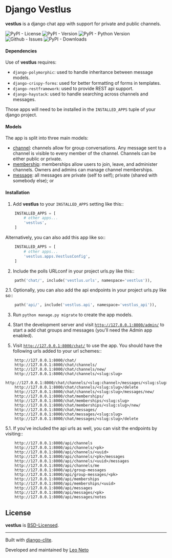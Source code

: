 # Django Vestlus

**vestlus** is a django chat app with support for private and public channels.

![PyPI - License](https://img.shields.io/pypi/l/vestlus)
![PyPI - Version](https://img.shields.io/pypi/v/vestlus)
![PyPI - Python Version](https://img.shields.io/pypi/pyversions/vestlus)
![Github - Issues](https://img.shields.io/github/issues/lehvitus/vestlus)
![PyPI - Downloads](https://img.shields.io/pypi/dm/vestlus)

#### Dependencies
Use of **vestlus** requires:
- `django-polymorphic`: used to handle inheritance between message models.
- `django-crispy-forms`: used for better formatting of forms in templates.
- `django-restframework`: used to provide REST api support.
- `django-haystack`: used to handle searching across channels and messages.

Those apps will need to be installed in the ``INSTALLED_APPS`` tuple of your django project.


#### Models
The app is split into three main models:
- [channel](vestlus/models/channel.py): channels allow for group conversations. Any message sent to a channel
is visible to every member of the channel. Channels can be either public or private.
- [membership](vestlus/models/membership.py): memberships allow users to join, leave, and administer channels.
Owners and admins can manage channel memberships.
- [message](vestlus/models/message.py): all messages are private (self to self); private (shared with somebody else); or 


#### Installation
1. Add **vestlus** to your `INSTALLED_APPS` setting like this::
```python
    INSTALLED_APPS = [
        # other apps...
        'vestlus',
    ]
```

Alternatively, you can also add this app like so::
```python
    INSTALLED_APPS = [
        # other apps...
        'vestlus.apps.VestlusConfig',
    ]
```

2. Include the polls URLconf in your project urls.py like this::
```python
    path('chat/', include('vestlus.urls', namespace='vestlus')),
```

2.1. Optionally, you can also add the api endpoints in your project urls.py like so::
```python
    path('api/', include('vestlus.api', namespace='vestlus_api')),
```

3. Run ``python manage.py migrate`` to create the app models.

4. Start the development server and visit [`http://127.0.0.1:8000/admin/`](http://127.0.0.1:8000/admin/)
   to start a add chat groups and messages (you'll need the Admin app enabled).

5. Visit [`http://127.0.0.1:8000/chat/`](http://127.0.0.1:8000/admin/) to use the app. You should have the following urls added to your url schemes::
```
    http://127.0.0.1:8000/chat/
    http://127.0.0.1:8000/chat/channels/
    http://127.0.0.1:8000/chat/channels/new/
    http://127.0.0.1:8000/chat/channels/<slug:slug>
    http://127.0.0.1:8000/chat/channels/<slug:channel>/messages/<slug:slug>/delete
    http://127.0.0.1:8000/chat/channels/<slug:slug>/delete
    http://127.0.0.1:8000/chat/channels/<slug:slug>/messages/new/
    http://127.0.0.1:8000/chat/memberships/
    http://127.0.0.1:8000/chat/memberships/<slug:slug>
    http://127.0.0.1:8000/chat/memberships/<slug:slug>/new/
    http://127.0.0.1:8000/chat/messages/
    http://127.0.0.1:8000/chat/messages/<slug:slug>
    http://127.0.0.1:8000/chat/messages/<slug:slug>/delete
```

5.1. If you've included the api urls as well, you can visit the endpoints by visiting::
```
    http://127.0.0.1:8000/api/channels
    http://127.0.0.1:8000/api/channels/<pk>
    http://127.0.0.1:8000/api/channels/<uuid>
    http://127.0.0.1:8000/api/channels/<pk>/messages
    http://127.0.0.1:8000/api/channels/<uuid>/messages
    http://127.0.0.1:8000/api/channels/me
    http://127.0.0.1:8000/api/group-messages
    http://127.0.0.1:8000/api/group-messages/<pk>
    http://127.0.0.1:8000/api/memberships
    http://127.0.0.1:8000/api/memberships/<uuid>
    http://127.0.0.1:8000/api/messages
    http://127.0.0.1:8000/api/messages/<pk>
    http://127.0.0.1:8000/api/messages/notes
```

## License
**vestlus** is [BSD-Licensed](LICENSE).

------

Built with [django-clite](https://github.com/oleoneto/django-clite).

Developed and maintained by [Leo Neto](https://github.com/oleoneto)
